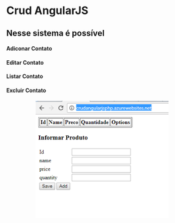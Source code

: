 # Crud AngularJS

<h2> Nesse sistema é possível </h2>

<h4> Adiconar Contato </h4>
<h4> Editar Contato </h4>
<h4> Listar Contato </h4>
<h4> Excluir Contato </h4>

<p align="center">
  <img src="crudAngular.png" width="350"/>
</p>
